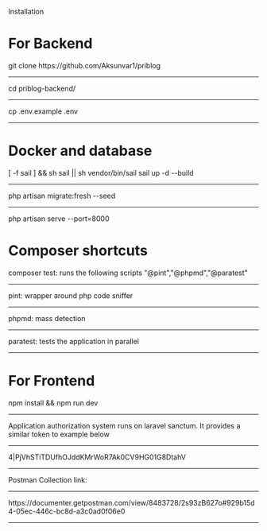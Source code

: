 Installation

<h1>For Backend</h1>
git clone https://github.com/Aksunvar1/priblog
<hr>
cd priblog-backend/
<hr>
cp .env.example .env 
<hr>
<h1>Docker and database</h1>
[ -f sail ] && sh sail || sh vendor/bin/sail sail up -d --build
<hr>
php artisan migrate:fresh --seed
<hr>
php artisan serve --port=8000

<h1>Composer shortcuts</h1>
composer test: runs the following scripts "@pint","@phpmd","@paratest"
<hr>
pint: wrapper around php code sniffer
<hr>
phpmd: mass detection
<hr>
paratest: tests the application in parallel
<hr>

<h1>For Frontend</h1>
npm install && npm run dev
<hr>

Application authorization system runs on laravel sanctum. It provides a similar token to example below
<hr>
4|PjVhSTiTDUfhOJddKMrWoR7Ak0CV9HG01G8DtahV
<hr>
Postman Collection link:
<hr>
https://documenter.getpostman.com/view/8483728/2s93zB627o#929b15d4-05ec-446c-bc8d-a3c0ad0f06e0
<hr>


